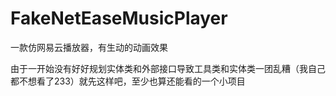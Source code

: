 # FakeNetEaseMusicPlayer
一款仿网易云播放器，有生动的动画效果

由于一开始没有好好规划实体类和外部接口导致工具类和实体类一团乱糟（我自己都不想看了233）就先这样吧，至少也算还能看的一个小项目

